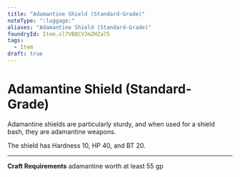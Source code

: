 ```yaml
---
title: "Adamantine Shield (Standard-Grade)"
noteType: ":luggage:"
aliases: "Adamantine Shield (Standard-Grade)"
foundryId: Item.sl7VB8CVJmZHZa75
tags:
  - Item
draft: true
---
```


# Adamantine Shield (Standard-Grade)

Adamantine shields are particularly sturdy, and when used for a shield bash, they are adamantine weapons.

The shield has Hardness 10, HP 40, and BT 20.

* * *

**Craft Requirements** adamantine worth at least 55 gp
